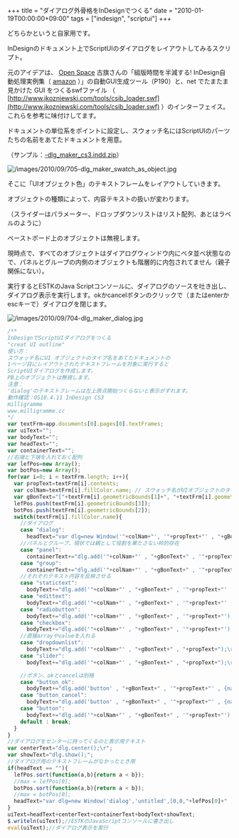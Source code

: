 +++
title = "ダイアログ外骨格をInDesignでつくる"
date = "2010-01-19T00:00:00+09:00"
tags = ["indesign", "scriptui"]
+++

どちらかというと自家用です。

InDesignのドキュメント上でScriptUIのダイアログをレイアウトしてみるスクリプト。

元のアイデアは、  [Open Space](http://www.openspc2.org/)  古旗さんの「組版時間を半減する! InDesign自動処理実例集（ [amazon](http://www.amazon.co.jp/dp/4774136875/) ）」の自動GUI生成ツール（P190）と、net でたまたま見かけた GUI をつくるswfファイル （ [http://www.jkozniewski.com/tools/csib_loader.swf](http://www.jkozniewski.com/tools/csib_loader.swf) ）のインターフェイス。これらを参考に味付けしてます。

ドキュメントの単位系をポイントに設定し、スウォッチ名にはScriptUIのパーツたちの名前をあてたドキュメントを用意。

（サンプル：<a href='/images/2010/09/703-dlg_maker_cs3.indd_.zip'>-dlg_maker_cs3.indd.zip</a>）

![/images/2010/09/705-dlg_maker_swatch_as_object.jpg](/images/2010/09/705-dlg_maker_swatch_as_object.jpg)

そこに「UIオブジェクト色」のテキストフレームをレイアウトしていきます。

オブジェクトの種類によって、内容テキストの扱いが変わります。

（スライダーはパラメーター、ドロップダウンリストはリスト配列、あとはラベルのように）

ペーストボード上のオブジェクトは無視します。

現時点で、すべてのオブジェクトはダイアログウィンドウ内にベタ並べ状態なので、パネルとグループの内側のオブジェクトも階層的に内包されてません（親子関係にない）。

実行するとESTKのJava Scriptコンソールに、ダイアログのソースを吐き出し、ダイアログ表示を実行します。okかcancelボタンのクリックで（またはenterかescキーで）ダイアログを閉じます。

![/images/2010/09/704-dlg_maker_dialog.jpg](/images/2010/09/704-dlg_maker_dialog.jpg)

```js
/**
InDesignでScriptUIダイアログをつくる
"creat UI outline"
使い方：
スウォッチ名にUI オブジェクトのタイプ名をあてたドキュメントの
1ページ目にレイアウトされたテキストフレームを対象に実行すると
ScriptUIダイアログを作成します。
PB上のオブジェクトは無視します。
注意：
'dialog'のテキストフレームは左上原点開始つくらないと表示がずれます。
動作確認：OS10.4.11 InDesign CS3
milligramme
www.milligramme.cc
*/
var textFrm=app.documents[0].pages[0].textFrames;
var uiText="";
var bodyText="";
var headText="";
var containerText="";
//右端と下端を入れておく配列
var lefPos=new Array();
var botPos=new Array();
for(var i=0; i < textFrm.length; i++){
  var propText=textFrm[i].contents;
  var colNam=textFrm[i].fillColor.name; // スウォッチ名がUIオブジェクトのタイプ
  var gBonText="["+textFrm[i].geometricBounds[1]+", "+textFrm[i].geometricBounds[0]+", "+textFrm[i].geometricBounds[3]+", "+textFrm[i].geometricBounds[2]+"]";
  lefPos.push(textFrm[i].geometricBounds[3]);
  botPos.push(textFrm[i].geometricBounds[2]);
  switch(textFrm[i].fillColor.name){
    //ダイアログ
    case "dialog":
      headText="var dlg=new Window('"+colNam+"', '"+propText+"' , "+gBonText+");\r" ;break;
    //パネルとグループ、現状では親として役割を果たさない枠的存在
    case "panel":
      containerText+="dlg.add('"+colNam+"' , "+gBonText+" , '"+propText+"');\r"; break;
    case "group":
      containerText+="dlg.add('"+colNam+"' , "+gBonText+" , '"+propText+"');\r"; break;
    //それぞれテキスト内容を反映させる
    case "statictext":
      bodyText+="dlg.add('"+colNam+"' , "+gBonText+" , '"+propText+"' , {multiline : true});\r"; break;
    case "edittext":
      bodyText+="dlg.add('"+colNam+"' , "+gBonText+" , '"+propText+"' , {multiline : false});\r"; break;
    case "radiobutton":
      bodyText+="dlg.add('"+colNam+"' , "+gBonText+" , '"+propText+"');\r"; break;
    case "checkbox":
      bodyText+="dlg.add('"+colNam+"' , "+gBonText+" , '"+propText+"');\r"; break;
    //直接arrayやvalueを入れる
    case "dropdownlist":
      bodyText+="dlg.add('"+colNam+"' , "+gBonText+" , "+propText+");\r"; break;//propTextは配列または空の配列[ ]
    case "slider":
      bodyText+="dlg.add('"+colNam+"' , "+gBonText+" , "+propText+");\r"; break;//propTextは現在値, 最小値, 最大値

    //ボタン、okとcancelは別格
    case "button_ok":
      bodyText+="dlg.add('button' , "+gBonText+" , '"+propText+"' , {name: 'ok'});\r"; break;
    case "button_cancel":
      bodyText+="dlg.add('button' , "+gBonText+" , '"+propText+"' , {name: 'cancel'});\r"; break;
    case "button":
      bodyText+="dlg.add('"+colNam+"' , "+gBonText+" , '"+propText+"');\r"; break;
    default : break;
  }
}
//ダイアログをセンターに持ってくるのと表示用テキスト
var centerText="dlg.center();\r";
var showText="dlg.show();";
//ダイアログ用のテキストフレームがなかったとき用
if(headText == ""){
  lefPos.sort(function(a,b){return a < b});
  //max = lefPos[0];
  botPos.sort(function(a,b){return a < b});
  //max = botPos[0];
  headText="var dlg=new Window('dialog','untitled',[0,0,"+lefPos[0]+" , "+botPos[0]+"]);\r";
}
uiText=headText+centerText+containerText+bodyText+showText;
$.writeln(uiText);//ESTKのJavaScriptコンソールに書き出し
eval(uiText);//ダイアログ表示を実行
```
